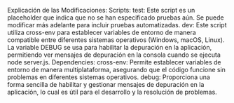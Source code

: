 Explicación de las Modificaciones:
Scripts:
test: Este script es un placeholder que indica que no se han especificado pruebas aún. Se puede modificar más adelante para incluir pruebas automatizadas.
dev: Este script utiliza cross-env para establecer variables de entorno de manera compatible entre diferentes sistemas operativos (Windows, macOS, Linux). La variable DEBUG se usa para habilitar la depuración en la aplicación, permitiendo ver mensajes de depuración en la consola cuando se ejecuta node server.js.
Dependencies:
cross-env: Permite establecer variables de entorno de manera multiplataforma, asegurando que el código funcione sin problemas en diferentes sistemas operativos.
debug: Proporciona una forma sencilla de habilitar y gestionar mensajes de depuración en la aplicación, lo cual es útil para el desarrollo y la resolución de problemas.